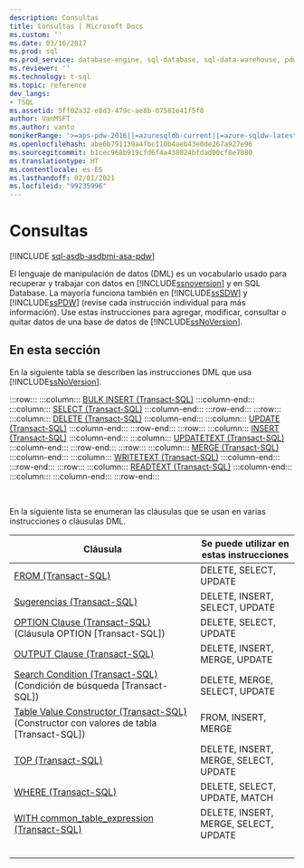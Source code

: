 ```yaml
---
description: Consultas
title: Consultas | Microsoft Docs
ms.custom: ''
ms.date: 03/16/2017
ms.prod: sql
ms.prod_service: database-engine, sql-database, sql-data-warehouse, pdw
ms.reviewer: ''
ms.technology: t-sql
ms.topic: reference
dev_langs:
- TSQL
ms.assetid: 5ff02a32-e8d3-479c-ae8b-07581e41f5f8
author: VanMSFT
ms.author: vanto
monikerRange: '>=aps-pdw-2016||=azuresqldb-current||=azure-sqldw-latest||>=sql-server-2016||>=sql-server-linux-2017||=azuresqldb-mi-current'
ms.openlocfilehash: abe6b791139a4fbc110b4aeb43e0de267a927e96
ms.sourcegitcommit: b1cec968b919cfd6f4a438024bfdad00cf8e7080
ms.translationtype: HT
ms.contentlocale: es-ES
ms.lasthandoff: 02/01/2021
ms.locfileid: "99235996"
---
```

# <a name="queries"></a>Consultas

[!INCLUDE [sql-asdb-asdbmi-asa-pdw](../../includes/applies-to-version/sql-asdb-asdbmi-asa-pdw.md)]

  El lenguaje de manipulación de datos (DML) es un vocabulario usado para recuperar y trabajar con datos en [!INCLUDE[ssnoversion](../../includes/ssnoversion-md.md)] y en SQL Database. La mayoría funciona también en [!INCLUDE[ssSDW](../../includes/sssdwfull-md.md)] y [!INCLUDE[ssPDW](../../includes/sspdw-md.md)] (revise cada instrucción individual para más información). Use estas instrucciones para agregar, modificar, consultar o quitar datos de una base de datos de [!INCLUDE[ssNoVersion](../../includes/ssnoversion-md.md)].  
  
## <a name="in-this-section"></a>En esta sección  
 En la siguiente tabla se describen las instrucciones DML que usa [!INCLUDE[ssNoVersion](../../includes/ssnoversion-md.md)].  

:::row:::
    :::column:::
        [BULK INSERT &#40;Transact-SQL&#41;](../../t-sql/statements/bulk-insert-transact-sql.md)
    :::column-end:::
    :::column:::
        [SELECT &#40;Transact-SQL&#41;](../../t-sql/queries/select-transact-sql.md)
    :::column-end:::
:::row-end:::
:::row:::
    :::column:::
        [DELETE &#40;Transact-SQL&#41;](../../t-sql/statements/delete-transact-sql.md)
    :::column-end:::
    :::column:::
        [UPDATE &#40;Transact-SQL&#41;](../../t-sql/queries/update-transact-sql.md)
    :::column-end:::
:::row-end:::
:::row:::
    :::column:::
        [INSERT &#40;Transact-SQL&#41;](../../t-sql/statements/insert-transact-sql.md)
    :::column-end:::
    :::column:::
        [UPDATETEXT &#40;Transact-SQL&#41;](../../t-sql/queries/updatetext-transact-sql.md)
    :::column-end:::
:::row-end:::
:::row:::
    :::column:::
        [MERGE &#40;Transact-SQL&#41;](../../t-sql/statements/merge-transact-sql.md)
    :::column-end:::
    :::column:::
        [WRITETEXT &#40;Transact-SQL&#41;](../../t-sql/queries/writetext-transact-sql.md)
    :::column-end:::
:::row-end:::
:::row:::
    :::column:::
        [READTEXT &#40;Transact-SQL&#41;](../../t-sql/queries/readtext-transact-sql.md)
    :::column-end:::
    :::column:::
    :::column-end:::
:::row-end:::

&nbsp;

 En la siguiente lista se enumeran las cláusulas que se usan en varias instrucciones o cláusulas DML.  
  
|Cláusula|Se puede utilizar en estas instrucciones|  
|------------|-------------------------------------|  
|[FROM &#40;Transact-SQL&#41;](../../t-sql/queries/from-transact-sql.md)|DELETE, SELECT, UPDATE|  
|[Sugerencias &#40;Transact-SQL&#41;](../../t-sql/queries/hints-transact-sql.md)|DELETE, INSERT, SELECT, UPDATE|  
|[OPTION Clause &#40;Transact-SQL&#41;](../../t-sql/queries/option-clause-transact-sql.md) (Cláusula OPTION [Transact-SQL])|DELETE, SELECT, UPDATE|  
|[OUTPUT Clause &#40;Transact-SQL&#41;](../../t-sql/queries/output-clause-transact-sql.md)|DELETE, INSERT, MERGE, UPDATE|  
|[Search Condition &#40;Transact-SQL&#41;](../../t-sql/queries/search-condition-transact-sql.md) (Condición de búsqueda [Transact-SQL])|DELETE, MERGE, SELECT, UPDATE|  
|[Table Value Constructor &#40;Transact-SQL&#41;](../../t-sql/queries/table-value-constructor-transact-sql.md) (Constructor con valores de tabla [Transact-SQL])|FROM, INSERT, MERGE|  
|[TOP &#40;Transact-SQL&#41;](../../t-sql/queries/top-transact-sql.md)|DELETE, INSERT, MERGE, SELECT, UPDATE|  
|[WHERE &#40;Transact-SQL&#41;](../../t-sql/queries/where-transact-sql.md)|DELETE, SELECT, UPDATE, MATCH|  
|[WITH common_table_expression &#40;Transact-SQL&#41;](../../t-sql/queries/with-common-table-expression-transact-sql.md)|DELETE, INSERT, MERGE, SELECT, UPDATE|  
| &nbsp; | &nbsp; |
